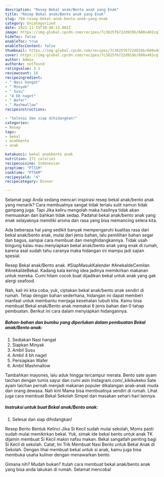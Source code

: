 ```yaml
---
description: "Resep Bekal anak/Bento anak yang Enak"
title: "Resep Bekal anak/Bento anak yang Enak"
slug: 794-resep-bekal-anak-bento-anak-yang-enak
category: Uncategorized
date: 2022-11-15T10:40:13.801Z
image: https://img-global.cpcdn.com/recipes/7c3825f6722d919b/680x482cq70/bekal-anakbento-anak-foto-resep-utama.jpg
hideToc: false
enableToc: true
enableTocContent: false
thumbnail: https://img-global.cpcdn.com/recipes/7c3825f6722d919b/680x482cq70/bekal-anakbento-anak-foto-resep-utama.jpg
cover: https://img-global.cpcdn.com/recipes/7c3825f6722d919b/680x482cq70/bekal-anakbento-anak-foto-resep-utama.jpg
author: Admin
authorAv: notfound
ratingvalue: 3.1
reviewcount: 18
recipeingredient:
- " Nasi hangat"
- " Minyak"
- " Susu"
- "4 bh naget"
- " Wafer"
- " Mashmallow"
recipeinstructions:

- "Selesai dan siap dihidangkan!"
categories:
- Resep
tags:
- bekal
- anakbento
- anak

katakunci: bekal anakbento anak 
nutrition: 271 calories
recipecuisine: Indonesian
preptime: "PT31M"
cooktime: "PT56M"
recipeyield: "4"
recipecategory: Dinner

---
```



Selamat pagi Anda sedang mencari inspirasi resep bekal anak/bento anak yang menarik? Cara membuatnya sangat tidak terlalu sulit namun tidak gampang juga. Tapi Jika keliru mengolah maka hasilnya tidak akan memuaskan dan bahkan tidak sedap. Padahal bekal anak/bento anak yang enak selayaknya memiliki aroma dan rasa yang bisa memancing selera kita.


Ada beberapa hal yang sedikit banyak mempengaruhi kualitas rasa dari bekal anak/bento anak, mulai dari jenis bahan, lalu pemilihan bahan segar dan bagus, sampai cara membuat dan menghidangkannya. Tidak usah bingung kalau mau menyiapkan bekal anak/bento anak yang enak di rumah, karena asal sudah tahu caranya maka hidangan ini mampu jadi sajian spesial.

Resep Bekal anak/Bento anak. #SiapMasukKalender #AnekaIdeCemilan #AnekaIdeBekal. Kadang kala kering idea jadinya memikirkan makanan untuk mereka. Cumi hitam cocok buat dijadikan bekal untuk anak yang gak alergi seafood.


Nah, kali ini kita coba, yuk, ciptakan bekal anak/bento anak sendiri di rumah. Tetap dengan bahan sederhana, hidangan ini dapat memberi manfaat untuk membantu menjaga kesehatan tubuh kita. Kamu bisa membuat Bekal anak/Bento anak memakai 6 jenis bahan dan 0 tahap pembuatan. Berikut ini cara dalam menyiapkan hidangannya.

<!--inarticleads1-->

##### Bahan-bahan dan bumbu yang diperlukan dalam pembuatan Bekal anak/Bento anak:

1. Sediakan  Nasi hangat
1. Siapkan  Minyak
1. Ambil  Susu
1. Ambil 4 bh naget
1. Persiapkan  Wafer
1. Ambil  Mashmallow


Tambahkan mayones, lalu aduk hingga tercampur merata. Bento sate ayam taichan dengan tumis sayur dan cumi asin Instagram.com/_kikikukeko Sate ayam taichan pernah menjadi makanan populer dikalangan anak-anak muda dan orang dewasa. Nah kini Mama bisa membuatnya sendiri di rumah. Lihat juga cara membuat Bekal Sekolah Simpel dan masakan sehari-hari lainnya. 

<!--inarticleads2-->

##### Instruksi untuk buat Bekal anak/Bento anak:


1. Selesai dan siap dihidangkan!

Resep Bento Bentuk Kelinci Jika Si Kecil sudah mulai sekolah, Moms pasti sudah mulai memikirkan bekal. Yuk, simak ide bekal bento untuk anak TK dijamin membuat Si Kecil makin nafsu makan. Bekal sangatlah penting bagi Si Kecil di sekolah. Catat, Ini Trik Membuat Nasi Bento untuk Bekal Anak di Sekolah. Dengan lihai membuat bekal untuk si anak, kamu juga bisa membuka usaha kuliner dengan menawarkan bento. 

Gimana nih? Mudah bukan? Itulah cara membuat bekal anak/bento anak yang bisa anda lakukan di rumah. Selamat mencoba!
